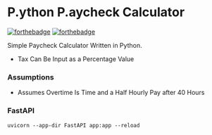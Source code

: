 # **P**.ython **P**.aycheck Calculator
[![forthebadge](https://forthebadge.com/images/badges/made-with-python.svg)](https://forthebadge.com)
[![forthebadge](https://forthebadge.com/images/badges/mom-made-pizza-rolls.svg)](https://forthebadge.com)


Simple Paycheck Calculator Written in Python. 
- Tax Can Be Input as a Percentage Value

### Assumptions
- Assumes Overtime Is Time and a Half Hourly Pay after 40 Hours

### FastAPI

```shell
uvicorn --app-dir FastAPI app:app --reload
```